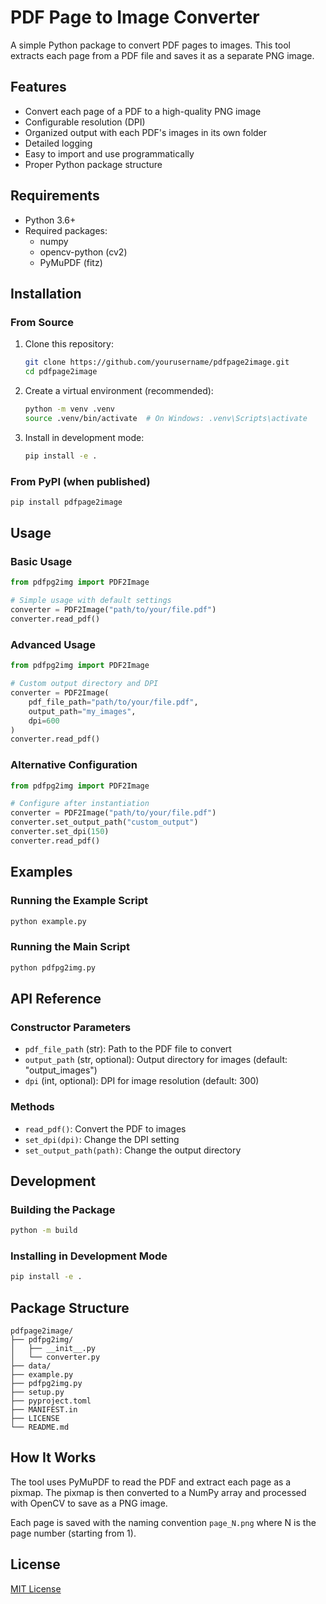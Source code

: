 # PDF Page to Image Converter

A simple Python package to convert PDF pages to images. This tool extracts each page from a PDF file and saves it as a separate PNG image.

## Features

- Convert each page of a PDF to a high-quality PNG image
- Configurable resolution (DPI)
- Organized output with each PDF's images in its own folder
- Detailed logging
- Easy to import and use programmatically
- Proper Python package structure

## Requirements

- Python 3.6+
- Required packages:
  - numpy
  - opencv-python (cv2)
  - PyMuPDF (fitz)

## Installation

### From Source

1. Clone this repository:
   ```bash
   git clone https://github.com/yourusername/pdfpage2image.git
   cd pdfpage2image
   ```

2. Create a virtual environment (recommended):
   ```bash
   python -m venv .venv
   source .venv/bin/activate  # On Windows: .venv\Scripts\activate
   ```

3. Install in development mode:
   ```bash
   pip install -e .
   ```

### From PyPI (when published)

```bash
pip install pdfpage2image
```

## Usage

### Basic Usage

```python
from pdfpg2img import PDF2Image

# Simple usage with default settings
converter = PDF2Image("path/to/your/file.pdf")
converter.read_pdf()
```

### Advanced Usage

```python
from pdfpg2img import PDF2Image

# Custom output directory and DPI
converter = PDF2Image(
    pdf_file_path="path/to/your/file.pdf",
    output_path="my_images",
    dpi=600
)
converter.read_pdf()
```

### Alternative Configuration

```python
from pdfpg2img import PDF2Image

# Configure after instantiation
converter = PDF2Image("path/to/your/file.pdf")
converter.set_output_path("custom_output")
converter.set_dpi(150)
converter.read_pdf()
```

## Examples

### Running the Example Script

```bash
python example.py
```

### Running the Main Script

```bash
python pdfpg2img.py
```

## API Reference

### Constructor Parameters

- `pdf_file_path` (str): Path to the PDF file to convert
- `output_path` (str, optional): Output directory for images (default: "output_images")
- `dpi` (int, optional): DPI for image resolution (default: 300)

### Methods

- `read_pdf()`: Convert the PDF to images
- `set_dpi(dpi)`: Change the DPI setting
- `set_output_path(path)`: Change the output directory

## Development

### Building the Package

```bash
python -m build
```

### Installing in Development Mode

```bash
pip install -e .
```

## Package Structure

```
pdfpage2image/
├── pdfpg2img/
│   ├── __init__.py
│   └── converter.py
├── data/
├── example.py
├── pdfpg2img.py
├── setup.py
├── pyproject.toml
├── MANIFEST.in
├── LICENSE
└── README.md
```

## How It Works

The tool uses PyMuPDF to read the PDF and extract each page as a pixmap. The pixmap is then converted to a NumPy array and processed with OpenCV to save as a PNG image.

Each page is saved with the naming convention `page_N.png` where N is the page number (starting from 1).

## License

[MIT License](LICENSE) 
